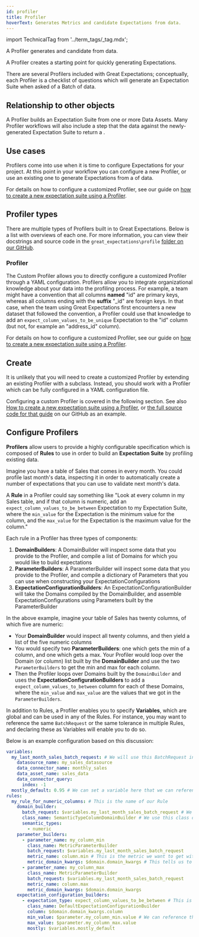 ```yaml
---
id: profiler
title: Profiler
hoverText: Generates Metrics and candidate Expectations from data.
---
```


import TechnicalTag from '../term_tags/_tag.mdx';

A Profiler generates <TechnicalTag relative="../" tag="metric" text="Metrics" /> and candidate <TechnicalTag relative="../" tag="expectation" text="Expectations" /> from data.

A Profiler creates a starting point for quickly generating Expectations.

There are several Profilers included with Great Expectations; conceptually, each Profiler is a checklist of questions which will generate an Expectation Suite when asked of a Batch of data.

## Relationship to other objects

A Profiler builds an Expectation Suite from one or more Data Assets. Many Profiler workflows will also include a step that <TechnicalTag relative="../" tag="validation" text="Validates" /> the data against the newly-generated Expectation Suite to return a <TechnicalTag relative="../" tag="validation_result" text="Validation Result" />.

## Use cases

Profilers come into use when it is time to configure Expectations for your project.  At this point in your workflow you can configure a new Profiler, or use an existing one to generate Expectations from a <TechnicalTag relative="../" tag="batch" text="Batch" /> of data.

For details on how to configure a customized Profiler, see our guide on [how to create a new expectation suite using a Profiler](../guides/expectations/advanced/how_to_create_a_new_expectation_suite_using_rule_based_profilers.md).

## Profiler types

There are multiple types of Profilers built in to Great Expectations.  Below is a list with overviews of each one.  For more information, you can view their docstrings and source code in the `great_expectations\profile` [folder on our GitHub](https://github.com/great-expectations/great_expectations/tree/develop/great_expectations/profile).

### Profiler

The Custom Profiler allows you to directly configure a customized Profiler through a YAML configuration.  Profilers allow you to integrate organizational knowledge about your data into the profiling process. For example, a team might have a convention that all columns **named** "id" are primary keys, whereas all columns ending with the **suffix** "_id" are foreign keys. In that case, when the team using Great Expectations first encounters a new dataset that followed the convention, a Profiler could use that knowledge to add an `expect_column_values_to_be_unique` Expectation to the "id" column (but not, for example an "address_id" column).

For details on how to configure a customized Profiler, see our guide on [how to create a new expectation suite using a Profiler](../guides/expectations/advanced/how_to_create_a_new_expectation_suite_using_rule_based_profilers.md).

## Create

It is unlikely that you will need to create a customized Profiler by extending an existing Profiler with a subclass.  Instead, you should work with a Profiler which can be fully configured in a YAML configuration file.

Configuring a custom Profiler is covered in the following section.  See also [How to create a new expectation suite using a Profiler](../guides/expectations/advanced/how_to_create_a_new_expectation_suite_using_rule_based_profilers.md), or [the full source code for that guide](https://github.com/great-expectations/great_expectations/blob/develop/tests/integration/docusaurus/expectations/advanced/multi_batch_rule_based_profiler_example.py) on our GitHub as an example.

## Configure Profilers

**Profilers** allow users to provide a highly configurable specification which is composed of **Rules** to use in order to build an **Expectation Suite** by profiling existing data.

Imagine you have a table of Sales that comes in every month. You could profile last month's data, inspecting it in order to automatically create a number of expectations that you can use to validate next month's data.  

A **Rule** in a Profiler could say something like "Look at every column in my Sales table, and if that column is numeric, add an `expect_column_values_to_be_between` Expectation to my Expectation Suite, where the `min_value` for the Expectation is the minimum value for the column, and the `max_value` for the Expectation is the maximum value for the column."

Each rule in a Profiler has three types of components:

1. **DomainBuilders**: A DomainBuilder will inspect some data that you provide to the Profiler, and compile a list of Domains for which you would like to build expectations
1. **ParameterBuilders**: A ParameterBuilder will inspect some data that you provide to the Profiler, and compile a dictionary of Parameters that you can use when constructing your ExpectationConfigurations
1. **ExpectationConfigurationBuilders**: An ExpectationConfigurationBuilder will take the Domains compiled by the DomainBuilder, and assemble ExpectationConfigurations using Parameters built by the ParameterBuilder

In the above example, imagine your table of Sales has twenty columns, of which five are numeric:
* Your **DomainBuilder** would inspect all twenty columns, and then yield a list of the five numeric columns
* You would specify two **ParameterBuilders**: one which gets the min of a column, and one which gets a max. Your Profiler would loop over the Domain (or column) list built by the **DomainBuilder** and use the two `ParameterBuilders` to get the min and max for each column.
* Then the Profiler loops over Domains built by the `DomainBuilder` and uses the **ExpectationConfigurationBuilders** to add a `expect_column_values_to_between` column for each of these Domains, where the `min_value` and `max_value` are the values that we got in the `ParameterBuilders`.

In addition to Rules, a Profiler enables you to specify **Variables**, which are global and can be used in any of the Rules. For instance, you may want to reference the same `BatchRequest` or the same tolerance in multiple Rules, and declaring these as Variables will enable you to do so. 

Below is an example configuration based on this discussion:

```yaml title="YAML configuration"
variables:
  my_last_month_sales_batch_request: # We will use this BatchRequest in our DomainBuilder and both of our ParameterBuilders so we can pinpoint the data to Profile
    datasource_name: my_sales_datasource
    data_connector_name: monthly_sales
    data_asset_name: sales_data
    data_connector_query:
      index: -1
  mostly_default: 0.95 # We can set a variable here that we can reference as the `mostly` value for our expectations below
rules:
  my_rule_for_numeric_columns: # This is the name of our Rule
    domain_builder:
      batch_request: $variables.my_last_month_sales_batch_request # We use the BatchRequest that we specified in Variables above using this $ syntax
      class_name: SemanticTypeColumnDomainBuilder # We use this class of DomainBuilder so we can specify the numeric type below
      semantic_types:
        - numeric
    parameter_builders:
      - parameter_name: my_column_min
        class_name: MetricParameterBuilder
        batch_request: $variables.my_last_month_sales_batch_request
        metric_name: column.min # This is the metric we want to get with this ParameterBuilder
        metric_domain_kwargs: $domain.domain_kwargs # This tells us to use the same Domain that is gotten by the DomainBuilder. We could also put a different column name in here to get a metric for that column instead.
      - parameter_name: my_column_max
        class_name: MetricParameterBuilder
        batch_request: $variables.my_last_month_sales_batch_request
        metric_name: column.max
        metric_domain_kwargs: $domain.domain_kwargs
    expectation_configuration_builders:
      - expectation_type: expect_column_values_to_be_between # This is the name of the expectation that we would like to add to our suite
        class_name: DefaultExpectationConfigurationBuilder
        column: $domain.domain_kwargs.column
        min_value: $parameter.my_column_min.value # We can reference the Parameters created by our ParameterBuilders using the same $ notation that we use to get Variables
        max_value: $parameter.my_column_max.value
        mostly: $variables.mostly_default
```

